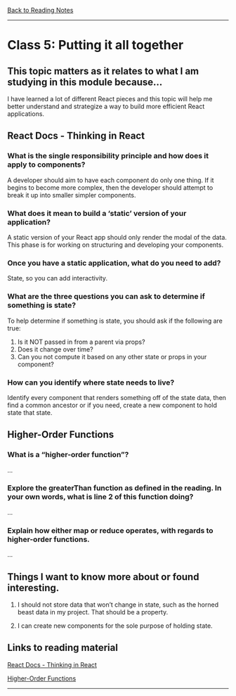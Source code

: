 [Back to Reading Notes](./README.md)

---

# Class 5: Putting it all together

## This topic matters as it relates to what I am studying in this module because...

I have learned a lot of different React pieces and this topic will help me better understand and strategize a way to build more efficient React applications.

## React Docs - Thinking in React

### What is the single responsibility principle and how does it apply to components?

A developer should aim to have each component do only one thing.  If it begins to become more complex, then the developer should attempt to break it up into smaller simpler components. 

### What does it mean to build a ‘static’ version of your application?

A static version of your React app should only render the modal of the data.  This phase is for working on structuring and developing your components.

### Once you have a static application, what do you need to add?

State, so you can add interactivity.

### What are the three questions you can ask to determine if something is state?

To help determine if something is state, you should ask if the following are true:

1. Is it NOT passed in from a parent via props?
2. Does it change over time?
3. Can you not compute it based on any other state or props in your component?

### How can you identify where state needs to live?

Identify every component that renders something off of the state data, then find a common ancestor or if you need, create a new component to hold state that state.

## Higher-Order Functions

### What is a “higher-order function”?

...

### Explore the greaterThan function as defined in the reading. In your own words, what is line 2 of this function doing?

...

### Explain how either map or reduce operates, with regards to higher-order functions.

...

## Things I want to know more about or found interesting.

1. I should not store data that won’t change in state, such as the horned beast data in my project.  That should be a property.

2. I can create new components for the sole purpose of holding state.

## Links to reading material

[React Docs - Thinking in React](https://reactjs.org/docs/thinking-in-react.html)

[Higher-Order Functions](https://eloquentjavascript.net/05_higher_order.html#h_xxCc98lOBK)

---

